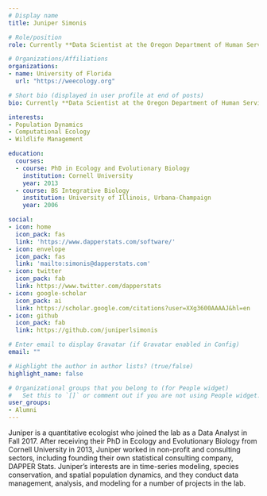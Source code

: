 ```yaml
---
# Display name
title: Juniper Simonis

# Role/position
role: Currently **Data Scientist at the Oregon Department of Human Services**. Weecology Data Analyst

# Organizations/Affiliations
organizations:
- name: University of Florida
  url: "https://weecology.org"

# Short bio (displayed in user profile at end of posts)
bio: Currently **Data Scientist at the Oregon Department of Human Services**. Weecology Data Analyst

interests:
- Population Dynamics
- Computational Ecology
- Wildlife Management

education:
  courses:
  - course: PhD in Ecology and Evolutionary Biology
    institution: Cornell University
    year: 2013
  - course: BS Integrative Biology
    institution: University of Illinois, Urbana-Champaign
    year: 2006

social:
- icon: home
  icon_pack: fas
  link: 'https://www.dapperstats.com/software/'
- icon: envelope
  icon_pack: fas
  link: 'mailto:simonis@dapperstats.com'
- icon: twitter
  icon_pack: fab
  link: https://www.twitter.com/dapperstats
- icon: google-scholar
  icon_pack: ai
  link: https://scholar.google.com/citations?user=XXg3600AAAAJ&hl=en
- icon: github
  icon_pack: fab
  link: https://github.com/juniperlsimonis

# Enter email to display Gravatar (if Gravatar enabled in Config)
email: ""

# Highlight the author in author lists? (true/false)
highlight_name: false

# Organizational groups that you belong to (for People widget)
#   Set this to `[]` or comment out if you are not using People widget.
user_groups:
- Alumni
---
```


Juniper is a quantitative ecologist who joined the lab as a Data Analyst in Fall 2017.
After receiving their PhD in Ecology and Evolutionary Biology from Cornell University in 2013, Juniper worked in non-profit and consulting sectors, including founding their own statistical consulting company, DAPPER Stats.
Juniper’s interests are in time-series modeling, species conservation, and spatial population dynamics, and they conduct data management, analysis, and modeling for a number of projects in the lab.
